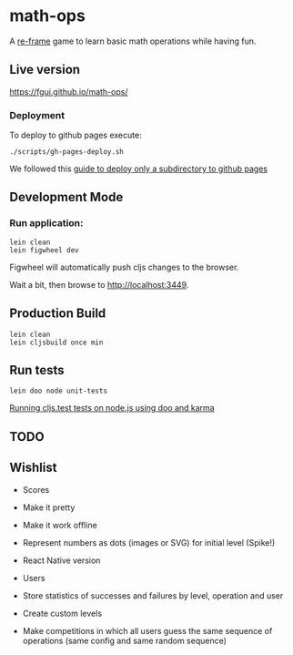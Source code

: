 # math-ops

A [re-frame](https://github.com/Day8/re-frame) game
to learn basic math operations while having fun.

## Live version

https://fgui.github.io/math-ops/

### Deployment

To deploy to github pages execute:

```
./scripts/gh-pages-deploy.sh
```

We followed this [guide to deploy only a subdirectory to github pages](https://gist.github.com/cobyism/4730490)

## Development Mode

### Run application:

```
lein clean
lein figwheel dev
```

Figwheel will automatically push cljs changes to the browser.

Wait a bit, then browse to [http://localhost:3449](http://localhost:3449).

## Production Build

```
lein clean
lein cljsbuild once min
```

## Run tests

```
lein doo node unit-tests
```
[Running cljs.test tests on node.js using doo and karma](http://garajeando.blogspot.com.es/2016/04/running-cljstest-tests-on-nodejs-using.html)

## TODO


## Wishlist

- Scores

- Make it pretty

- Make it work offline

- Represent numbers as dots (images or SVG) for initial level (Spike!)

- React Native version

- Users

- Store statistics of successes and failures by level, operation and user

- Create custom levels

- Make competitions in which all users guess the same sequence of operations
(same config and same random sequence)
